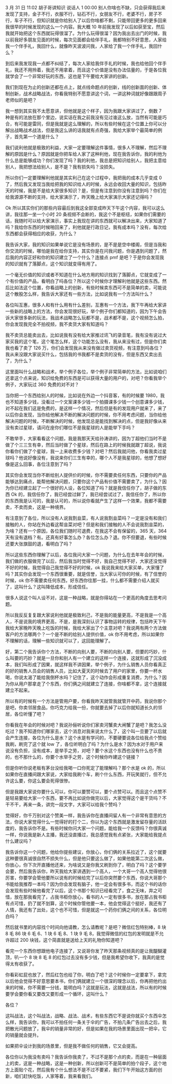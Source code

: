 3 月 31 日 11:02 胡子哥讲知识
说话人 1 00:00
别人你啥也不缺，只会获得我后来发现了支持，金子不行，衣服不行，钻石不行，女朋友不行，老婆不行，房子不行，车子不行，但知识就是你给别人了以后你啥都不剩，只能带回更多的更多回来我很早的时候发现的这么一个内容。我大概 10 年前我发现了以后如获至宝，然后我就开始把这个东西就玩得很溜了。为什么玩得很溜？因为我出去出门的时候，我以前我好多朋友见面的时候，每次见面都会给伴手礼，我都特别不好意思，人家给我一个伴手礼，我回什么，就像昨天波波问我，人家给了我一个伴手礼，我回什么？

到后来我发现我一点都不纠结了，每次人家给我伴手礼的时候，我也给他回个伴手礼，我还不用拎着，我还不用拿着，而且这个价值是没有办法估量的，于是各位我就学会了一个非常好玩的东西，这也是下午要给大家讲的创新。

我们到现在为止的创新还都在点上，就点线命题点的创新，线的创新面的创新、体制创新，战术战略战法，你看我特别不愿意讲这个词，一讲这种词就好像跟跟周子老师似的是吧？

我一想到其实我不太愿意讲，但他就是这个样子，因为我跟大家讲过了，倒数 7 种是有的法放在那个里边，说实话在我之前我没有见过谁这么放，当然有可能是巧合，有可能是雷同，但是我就是这么理解的，所以有些时候在这个位置上你可以分解出战略战术战法，但是我这么讲的话我就有点奇强，我给大家举个最简单的例子，首先第一个道是什么？

我们说利他就是极致的利益，大家一定要理解这件事情，很多人不理解，然后不理解的原因是什么？原因就是你把车给人家了这种利他，现在我告诉你，我的利他为什么总是能够成功？你们发现了吗？我的利他，我总是把知识给别人，我把主意给别人，我把想法给别人，是不是？我有损失吗？没损失。

所以你们一定要理解利他就是其实利己在这个过程中，我把我的成本几乎变成 0 了，然后我又发现当我给把我的知识给人的时候，永远会收回大量的知识，包括昨天的时候，我是不是给大家很多知识？是，但是有注意到你没有注意到吗？你们在给我源源不断的支持，给大家演示了，昨天晚上给大家演示大家还记得吗？

Ok 所以其实你们的那些内容最后到我这全部变成昨天下午这个内容，我可以这么讲，我往那一坐一个小时 20 条视频不会断的，我这个不是枢纽，如果你们需要的话，我随时可以给大家演示，事实上我现在讲的东西就可以解决出来，大家知道了吗？我给你东西的时候啪回来了，利他就是行政日记，我有成本吗？没有，每次给东西都会获得相应的收获，为什么？

我告诉大家，我的知识如果单说它是没有场景的，是不是是空中楼阁，但是当我和你交流的时候，哪怕是我在给你支持，其实你是在问我问题，你是遇到问题了，然后我的内容正好和你的知识建立了一个什么？连接点 pmf 是吧？于是你会发现我的知识就有了落脚点，这个知识就变得有用了。

一个毫无价值的知识或者不知道在什么地方用的知识找到了落脚点，它就变成了一个有价值的产品，看明白了吗各位？所以这个时候你才理解利他就是这些东西。然后比如法这个位置，你看战略上的创新，有些时候卖东西可不是简单的卖，可能说这个散股怎么样，我告诉大家还有一些方法，比如说我有一个方法叫什么？

各位叫互惠，很多人和有什么用有什么差别，互惠有一个方法，我下午再给大家讲一些新的战略上的方法，你会发现很好玩，举个例子你们都知道的，因为下午会告诉大家很多新的玩法，我战术战略怎么玩都不是，战术都不是，这个视频怎么拍，你会发现我完全不拍视频，我不卖货大家有知道吗？

我不卖货总能卖出去，比如说我有没有给大家推过讯飞的录音笔，我有没有说过大家买我的这个笔，这个笔怎么样，这个功能怎么没有，我从来没有过，但是你们卖我也看了卖了 126 万，你们会发现我从来没有做过卖货视频，有注意到吗各位？我从来没跟大家说买什么，包括我的书我都不是卖货的没有，但是东西又卖出去了，为什么？

这里面叫什么战略和战术，举个例子各位，举个例子非常简单的方法，比如说咱们还拿这个点来说，知识给免费的东西是可以获得大量的用户的，对吧？你看我举个例子，大家玩过 360 免费的对不对？

当你把一个东西给别人的时候，比如说在外边一个抖音客，有的时候要 1980，我也不知道多少钱，没看过一个文案课多少钱一个拍摄课多少钱一个创意课多少钱，对不起在我们这是免费的，是这样一个情况，然后但是有的发现用户就来了，来了以后你会发现，当你给他解决不断的解决问题的时候，你不用考虑问题，当你给他解决问题的时候，不断解决的时候，他发现总是能找到解决的点，但是我好像从来没有卖过星球，请问在座你们哪位不是我星球的人是能举下手吗？

不敢举手，大家看看这个问题，我是我那天天给孙涛讲的，因为丁超他们当时不是做了个三三生有幸，然后当时做了个星球，然后在路上的时候我就跟丁超说，我说你看你们做了个星球，我一上来收费多少钱？对吧？然后我就问他，你看我卖过星球吗？他说好像没有，我说来你们三生有幸的，哪个人不是我星球的，他想了想好像是这么回事，各位注意到了吗？

其实你会发现当你不断给别人提供价的时候，你不需要卖任何东西，只要你的产品能够达到痛点，能帮他解决问题，只要你这个产品有价值不需要卖了，为什么？因为你已经建立起了一个很好的人设，各位知道了吗？就是我信任你了，胡子做的东西 Ok 的，我信任你了，我已经尝过鲜了，我已经尝试过了，我信任你了，所以你的东西我是认可的，我是认可的，所以说你看就产生了这样一个效果，我都不需要卖，不卖而卖，这是一种境界。

有注意到了各位，所以没有人说我割韭菜，有人说我割韭菜吗？一定是没有和我们接触的人，你站在外边看这帮韭菜对吧？但是和我们接触的人不会说我割韭菜的，为啥？还有一个原因，各位我们随时可退费，在我这不会有保留的，365 天，364 天有没有退档？有。还真有好事怎么办？各位怎么办？退。你不但要退，有些时候还要大张旗鼓的退，看明白了吗？

所以这些东西你理解了以后，各位我问大家一个问题，为什么在去年年会的时候，我们做的衣服做完了以后，然后我当时觉得不好，我自己觉得不好，大家还没觉得不好的时候，我觉得自己我觉得不好的时候，ok 我说我来给大家买单，大家懂了吗？其实你会发现一个东西很重要，就是信誉，当大家认可你的时候，有了信誉的时候，ok 你不需要卖任何东西，好东西你往那一挂，什么都不需要介绍人就买了，这叫什么？这叫降低成本，形成信任。

很多人说这个叫人设不对，这是一种战略，就是你得站在一个更高的角度去思考问题。

所以我反反复复跟大家说利他就是极致利己，不是我的能量更高，不是我是一个高人，不是说我的境界更高，不是，是我深刻认识了事物运转的规律，包括昨天下午我给大家晚昨天晚上吃饭的时候，我给大家出了个主意对吧？我说两有两个方法做客户的方法哪两个？一个是不断的给别人提供价值，ok 你不用考虑，所以如果你不理解的话，理解一些知识就可以了，这回能理解了。

好，第二个我告诉你个方法，不断的向别人要，不断的向别人要，但要的巧妙，什么叫要的巧妙？就是一旦你和别人有一个建立的这样一个连接，这就形成了沉没成本，我们叫形成了因果，就这样我不讲因果，举个例子，为什么销售人员你看真正的好的销售人员会的销售人员，比如大夏天的时候去了用户的家里，你要一杯水喝，你说太渴了能给我倒杯水吗？记住了，这个动作会形成重复消费，为什么？因为你从用户那拿走了个东西，你们俩之间就建立了连接，你啥都不拿，这个连接就建立不起来。

所以有的时候有一个方法是管用户要，你看我昨天就管我就管开中药，我说你那个是吧，你卖邻居食品，你巧克力给我一份，你就要去掉了以后你就知道长久的邻居，各位听懂了吧？

你看我在年会的时候对吧？我说孙俪听说你们家卖河蟹卖大闸蟹了是吧？我怎么没吃过？我不知道你们哪家去，这个消息对我来说太什么了，这个叫一旦要了以后就会产生连接，各位为什么是水？这个水是有学问的，不要硬要说各位给我点个赞给我刷，刷完了这个就 low 了，各位听明白了吗？为什么是水？因为水对于用户来说没有负担，没有成本，是举手之劳，对吧？要个水这个东西也没有什么也不贵的，也不那什么的，你要个水举手之劳，这个时候你咋建这个链接？

但是你听你说老板有茅台没给我喝一口你死定了能理解吗？那个水是 ok 的，所以如果你在直播间跟大家说，大家给我刷个车，刷个什么东西，开玩笑就行，但不允许这么要，你这么要会死得很惨。

但是我跟大家说你要什么可以，你可以要赞可以，要个点赞可以。而且这个点赞不是轻易要给大家一个东西，要不再比如说你做完以后，大家觉得这个是干货吗？不干不干，再来一条，讲完一段文字，大家可以给我个赞吗？

觉得好，你千万别对这个赞美一样，我告诉你在直播间留人有一个非常有意思的方法，你说大家觉得什么一觉得好的打个二，你以为这个东西就是激发留存量的活跃度的，我告诉你不是。有些时候你问大家一个问题，能给我一个反馈吗？你很真诚一样，你说我是新人主播，我还没直播过，我总感觉我有点紧张，大家能给我提点什么建议吗？

我告诉你这一个问题，他给你提些建议，你放心，你们俩的关系拉近了，这个就要这种要很真诚很自然不损失什么，但是他只要这么做了，如果他能第二次这么做，你放心，你下次开直播他还来，为啥说又是你我又刷到你了，明白了吗？这个要学会要，然后我告诉你，昨天我给大家讲遇到一个高人，一个大哥一个高人觉得他很厉害，你要学会管他要所以说有的时候给完了以后你突然要个东西，你说大哥那个书能给我推荐一本吗？因为你会发现有脑子，他一定会有很多书，而这个书的话你会发现有些时候他看完了以后，这个书那个知识已经看完了，食之无味，弃之可惜，放在那我看完了，占我书柜你放心，看书的人一定有很多书，放在那占我书柜有点可惜，扔了就不划算，这个时候你管他要一本，他会觉得这个挺好，我还有了人情，我还有了出处，这个也不可惜，但是就这一个药你们俩之间的关系，各位明白吗？

然后就书里的内容找个时间向他请教，怎么请教呢？是吧？微信红包特别棒，8 块 8 毛 86 块 6 毛 6、1 块 6 毛 8、1 块 9 毛 8，我觉得微信的红包的发明就是不允许超过 200 块钱，这个简直就是送给上天的礼物你知道吧？

看完一个东西你想跟他电子连接了，又说哥你发了昨天那条视频真的是让我醍醐灌顶，叭一个 8 块 8 毛 8 的红包过去没有多少钱，但是我希望你收下，我真的是觉得太有收获了。

你看彩虹屁也放了，然后红包也给了你，明白了吧？这个时候你一定要拿下，拿完以后他会觉得不好意思要本书，你们俩就建立一个很深的理念以后，你再把他约出来的时候，你不需要一分钱，能明白吗？这就是玩法，这就是战法，所以有的时候要学会要你看又要改又要形成一个循环，这叫什么？

各位？

这叫战法，这个叫战法，战略、战法、战术，有些东西它不是说你就买个东西伞怎么样，我告诉你，我可以不拍任何一条关于伞的广告，不拍几条广告出去之后，我把散光问题放了，我伞的销量非常的好，但是如果在我的场景里面出现一把伞，它的销量就会提升。

如果把伞设计到我的场景里，但是我不做任何的销售，它又会提高。

各位你以为我没有卖吗？我告诉你我卖了，不过不是那个点的卖，而是在一种层面上的卖，这是一种战略，这是一种创新，所以创新可不是简单的拍个段子，这个地方上面贴个花，然后我有个什么想法不是不过不要紧，我们下午开始这方面的创新，咱们赶快吃饭，人家等着，我来看我们。
